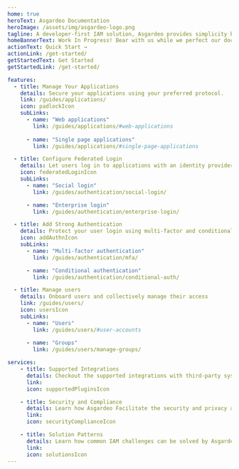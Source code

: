 ```yaml
---
home: true
heroText: Asgardeo Documentation
heroImage: /assets/img/asgardeo-logo.png
tagline: A developer-first IAM solution, Asgardeo provides simplicity by integrating easily to any application, supporting even the unique and complex requirements.
homeBannerText: Work In Progress! Bear with us while we perfect our documentation for you.
actionText: Quick Start →
actionLink: /get-started/
getStartedText: Get Started
getStartedLink: /get-started/

features:
  - title: Manage Your Applications
    details: Secure your applications using your preferred protocol.
    link: /guides/applications/
    icon: padlockIcon
    subLinks:
      - name: "Web applications"
        link: /guides/applications/#web-applications
          
      - name: "Single page applications"
        link: /guides/applications/#single-page-applications

  - title: Configure Federated Login
    details: Let users log in to applications with an identity provider of their choice.
    icon: federatedLoginIcon
    subLinks:
      - name: "Social login"
        link: /guides/authentication/social-login/

      - name: "Enterprise login"
        link: /guides/authentication/enterprise-login/

  - title: Add Strong Authentication
    details: Protect your user login using multi-factor and conditional authentication.
    icon: addAuthnIcon
    subLinks:
      - name: "Multi-factor authentication"
        link: /guides/authentication/mfa/

      - name: "Conditional authentication"
        link: /guides/authentication/conditional-auth/

  - title: Manage users
    details: Onboard users and collectively manage their access
    link: /guides/users/
    icon: usersIcon
    subLinks:
      - name: "Users"
        link: /guides/users/#user-accounts
      
      - name: "Groups"
        link: /guides/users/manage-groups/

services:
    - title: Supported Integrations
      details: Checkout the supported integrations with third-party systems to customize your identity flows.
      link:
      icon: supportedPluginsIcon

    - title: Security and Compliance
      details: Learn how Asgardeo Facilitate the security and privacy aspects of consumer identity and access management (CIAM).
      link:
      icon: securityComplianceIcon

    - title: Solution Patterns 
      details: Learn how common IAM challenges can be solved by Asgardeo and how you can meet your identity management needs.
      link:
      icon: solutionsIcon
---
```



